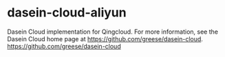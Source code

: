 # dasein-cloud-aliyun
Dasein Cloud implementation for Qingcloud. For more information, see the Dasein Cloud home page at https://github.com/greese/dasein-cloud. https://github.com/greese/dasein-cloud
